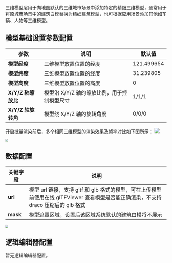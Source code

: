 
三维模型层用于向地图默认的三维城市场景中添加特定的精细三维模型，通常用于将原城市场景中的建筑白模替换为精细建筑模型，也可根据应用场景添加其他如车辆、人物等三维模型。

## 模型基础设置参数配置
| 参数 | 说明 | 默认值 |
| --- | --- | --- |
| **模型经度** | 三维模型放置位置的经度 |121.499654 |
| **模型纬度** | 三维模型放置位置的经度 | 31.239805 |
| **模型高度** | 三维模型放置位置的高度 |0 |
| **X/Y/Z 轴缩放比** | 模型沿 X/Y/Z 轴的缩放比例，用于控制模型尺寸 | 1/1/1 |
| **X/Y/Z 轴旋转角** | 模型绕 X/Y/Z 轴的旋转角度 |0/0/0 |

开启批量渲染前后，多个相同三维模型的渲染效果及帧率对比如下图所示：
![](https://qcloudimg.tencent-cloud.cn/raw/eaa72ef8d13fc3d76e1081afe12b717d.jpg)

<img src="https://qcloudimg.tencent-cloud.cn/raw/1f94ac6a9f7e134eae370407b17bc17f.jpg"  style="zoom:50%;">

## 数据配置
| 关键字段 | 说明 |
| --- | --- |
| **url** | 模型 url 链接，支持 gltf 和 glb 格式的模型，可在上传模型前使用在线 glTFViewer 查看模型是否能正确渲染，不支持 draco 压缩后的 glb 格式 |
| **mask** | 模型遮罩区域，设置后该区域系统默认的建筑白模将不展示 |

<img src="https://qcloudimg.tencent-cloud.cn/raw/90e343e1894af4442c17e1cd305ae89d.jpg"  style="zoom:50%;">

## 逻辑编辑器配置
暂无逻辑编辑器配置。
